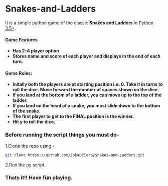 # Snakes-and-Ladders

It is a simple python game of the classic **Snakes and Ladders** in [Python 3.5+](https://www.python.org/downloads/release/python-360/).

#### Game  Features
*   **Has 2-4 player option**
*   **Stores name and score of each player and displays in the end of each turn.**

#### Game Rules:
*    **Initally both the players are at starting position i.e. 0. Take it in turns to roll the dice. Move forward the number of spaces shown on the dice.**
*    **If you land at the bottom of a ladder, you can move up to the top of the ladder.**
*    **If you land on the head of a snake, you must slide down to the bottom of the snake.**
*    **The first player to get to the FINAL position is the winner.**
*    **Hit y to roll the dice.**

### Before running the script things you must do-
1.Clone the repo using -
```bash
git clone https://github.com/JokaDPiero/Snakes-and-Ladders.git
```
2.Run the py script.
### Thats it!! Have fun playing.
